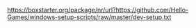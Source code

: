 https://boxstarter.org/package/nr/url?https://github.com/Hello-Games/windows-setup-scripts/raw/master/dev-setup.txt
